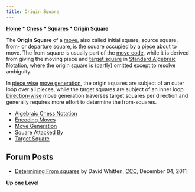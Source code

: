 ```yaml
---
title: Origin Square
---
```

**[Home](Home "Home") \* [Chess](Chess "Chess") \* [Squares](Squares "Squares") \* Origin Square**


The **Origin Square** of a [move](Moves "Moves"), also called initial square, source square, from- or departure square, is the square occupied by a [piece](Pieces "Pieces") about to move. The from-square is usually part of the [move code](Encoding_Moves "Encoding Moves"), while it is derived from giving the moving piece and [target square](Target_Square "Target Square") in [Standard Algebraic Notation](Algebraic_Chess_Notation#SAN "Algebraic Chess Notation"), where the origin square is (partly) omitted except to resolve ambiguity. 


In [piece wise](Pieces_versus_Directions#PieceByPiece "Pieces versus Directions") [move generation](Move_Generation "Move Generation"), the origin squares are subject of an outer loop over all pieces, while the target squares are subject of an inner loop. [Direction-wise](Pieces_versus_Directions#DirectionWise "Pieces versus Directions") move generation traverses target squares per direction and generally requires more effort to determine the from-squares.






* [Algebraic Chess Notation](Algebraic_Chess_Notation "Algebraic Chess Notation")
* [Encoding Moves](Encoding_Moves "Encoding Moves")
* [Move Generation](Move_Generation "Move Generation")
* [Square Attacked By](Square_Attacked_By "Square Attacked By")
* [Target Square](Target_Square "Target Square")


## Forum Posts


* [Determining From squares](http://www.talkchess.com/forum/viewtopic.php?t=41322) by David Whitten, [CCC](CCC "CCC"), December 04, 2011


**[Up one Level](Squares "Squares")**







 
